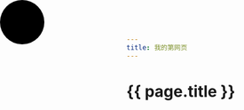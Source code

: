 ```yaml
---
title: 我的第网页
---
```


# {{ page.title }}
<!DOCTYPE html>
<html lang="en">
<head>
    <meta charset="UTF-8">
    <title># {{ page.title }}</title>
    <style>
        *{
            padding:0;
            margin:0;
        }
        .cbox{
            position: absolute;
            left:0;
            top:0;
            width:80px;
            height:80px;
            -webkit-border-radius:50%;
            -moz-border-radius:50%;
            border-radius:50%;
            background: #000;
        }
    </style>
</head>
<body>
  <div id="box" class="cbox"></div>
</body>
<script>
    var Body=document.getElementsByTagName("body")
    var Div=document.getElementById('box');
    var stop=0;
    var sleft=0;
//    var Hbool=true;
//    var Wbool=true;
    var arr=[0,1,2,3,4,5,6,7,8,9,'A','B','C','D','E','F'];
    var aDiv=[];

    for(var i=0;i<4;i++){
        aDiv[i]=document.createElement("div");
        aDiv[i].className="cbox";
        aDiv[i].add=(i+1)*2;
        Body[0].appendChild(aDiv[i]);
        run(aDiv[i]).call(aDiv[i]);
    }
    //run(Div);
    function run(obj) {

        var width=parseFloat(getstyle(obj,"width"));
        var height=parseFloat(getstyle(obj,"height"));
        //var add=5;

        var Hbool=true;
        var Wbool=true;

        function fn() {
            var timer=setInterval(function () {

                var color='#';
                var Top=obj.offsetTop;
                var Left=obj.offsetLeft;
                var vWidth=document.documentElement.clientWidth;
                var vHeight=document.documentElement.clientHeight;
                for(var i=0;i<6;i++){
                    color+=arr[ Math.floor(Math.random()*17)];

                }
                if(Hbool){
                    console.log(stop)
                    stop=this.add+Top;
                    if((stop+height)>=vHeight){
                        Hbool=false;
                        stop=vHeight-height;
                        obj.style.backgroundColor=color;
                    }
                }else{
                    stop=Top-this.add;
                    if(stop<=0){
                        Hbool=true;
                        stop=0;
                        obj.style.backgroundColor=color;//在IE8下这句代码无效，不知道外什么，上面的这句代码却是有效的
                    }
                }
                if(Wbool){
                    sleft=this.add+Left;
                    if((sleft+height)>=vWidth){
                        Wbool=false;
                        sleft=vWidth-height;
                        obj.style.backgroundColor=color;
                    }
                }else{
                    sleft=Left-this.add;
                    if(sleft<=0){
                        Wbool=true;
                        sleft=0;
                        obj.style.backgroundColor=color;
                    }
                }
                obj.style.top=stop+"px";
                obj.style.left=sleft+"px";
            }.call(this),1000/60);
        }

        return fn;
    }

    function getstyle(obj,attr){
        return obj.currentStyle?obj.currentStyle[attr]:getComputedStyle(obj)[attr];
    }

</script>
</html>
